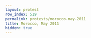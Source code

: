 ```yaml
---
layout: protest
row_index: 519
permalink: protests/morocco-may-2011
title: Morocco, May 2011
hidden: true
---
```

